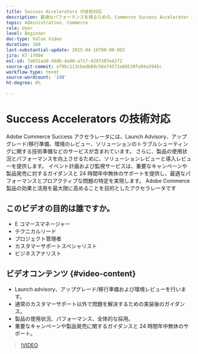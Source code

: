 ```yaml
---
title: Success Accelerators の技術対応
description: 最適なパフォーマンスを得るための、Commerce Success Accelerator の技術対応、ソリューションレビュー、イベント計画、24 時間年中無休のモニタリングについて説明します。
topic: Administration, Commerce
role: User
level: Beginner
doc-type: Value Video
duration: 160
last-substantial-update: 2025-04-16T00:00:00Z
jira: KT-17804
exl-id: 7a031aa0-40d6-4a90-a71f-4297107e42f2
source-git-commit: a79bc113cbedb89c56e74571a68538fa94a3945c
workflow-type: tm+mt
source-wordcount: '149'
ht-degree: 0%

---
```


# Success Accelerators の技術対応

Adobe Commerce Success アクセラレータには、Launch Advisory、アップグレード/移行準備、環境のレビュー、ソリューションのトラブルシューティングに関する技術準備などのサービスが含まれています。 さらに、製品の使用状況とパフォーマンスを向上させるために、ソリューションレビューと導入レビューを提供します。 イベント計画および監視サービスは、重要なキャンペーンや製品発売に対するガイダンスと 24 時間年中無休のサポートを提供し、最適なパフォーマンスとプロアクティブな問題の特定を実現します。 Adobe Commerce製品の効果と活用を最大限に高めることを目的としたアクセラレータです

## このビデオの目的は誰ですか。

* E コマースマネージャー
* テクニカルリード
* プロジェクト管理者
* カスタマーサポートスペシャリスト
* ビジネスアナリスト

## ビデオコンテンツ {#video-content}

* Launch advisory、アップグレード/移行準備および環境レビューを行います。
* 通常のカスタマーサポート以外で問題を解決するための実装後のガイダンス。
* 製品の使用状況、パフォーマンス、全体的な採用。
* 重要なキャンペーンや製品発売に関するガイダンスと 24 時間年中無休のサポート。

>[!VIDEO](https://video.tv.adobe.com/v/3457656/?captions=jpn&learn=on&enablevpops)
